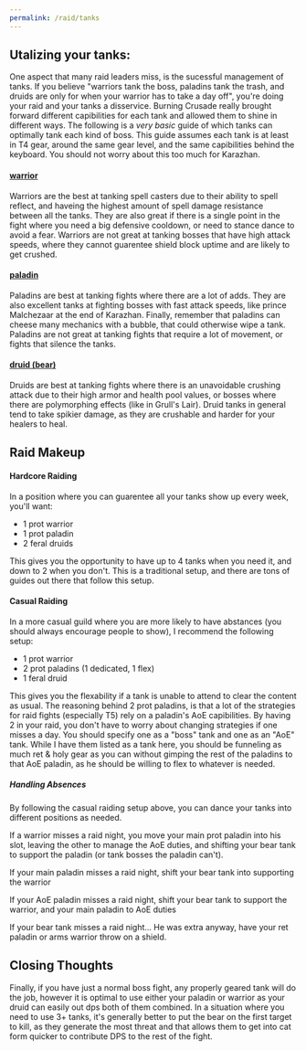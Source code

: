 ```yaml
---
permalink: /raid/tanks
---
```


## Utalizing your tanks:

One aspect that many raid leaders miss, is the sucessful management of tanks.  If you believe "warriors tank the boss, paladins tank the trash, and druids are only for when your warrior has to take a day off", you're doing your raid and your tanks a disservice.  Burning Crusade really brought forward different capibilities for each tank and allowed them to shine in different ways.  The following is a _very basic_ guide of which tanks can optimally tank each kind of boss.  This guide assumes each tank is at least in T4 gear, around the same gear level, and the same capibilities behind the keyboard.  You should not worry about this too much for Karazhan.

#### [__warrior__](tanks/warriors.md)
Warriors are the best at tanking spell casters due to their ability to spell reflect, and haveing the highest amount of spell damage resistance between all the tanks.  They are also great if there is a single point in the fight where you need a big defensive cooldown, or need to stance dance to avoid a fear.  Warriors are not great at tanking bosses that have high attack speeds, where they cannot guarentee shield block uptime and are likely to get crushed.

#### [__paladin__](tanks/paladins.md)
Paladins are best at tanking fights where there are a lot of adds.  They are also excellent tanks at fighting bosses with fast attack speeds, like prince Malchezaar at the end of Karazhan.  Finally, remember that paladins can cheese many mechanics with a bubble, that could otherwise wipe a tank.  Paladins are not great at tanking fights that require a lot of movement, or fights that silence the tanks.

#### [__druid (bear)__](tanks/druids.md)
Druids are best at tanking fights where there is an unavoidable crushing attack due to their high armor and health pool values, or bosses where there are polymorphing effects (like in Grull's Lair).  Druid tanks in general tend to take spikier damage, as they are crushable and harder for your healers to heal.

## Raid Makeup

#### Hardcore Raiding

In a position where you can guarentee all your tanks show up every week, you'll want:
* 1 prot warrior
* 1 prot paladin
* 2 feral druids

This gives you the opportunity to have up to 4 tanks when you need it, and down to 2 when you don't.  This is a traditional setup, and there are tons of guides out there that follow this setup.

#### Casual Raiding

In a more casual guild where you are more likely to have abstances (you should always encourage people to show), I recommend the following setup:
* 1 prot warrior
* 2 prot paladins (1 dedicated, 1 flex)
* 1 feral druid

This gives you the flexability if a tank is unable to attend to clear the content as usual.  The reasoning behind 2 prot paladins, is that a lot of the strategies for raid fights (especially T5) rely on a paladin's AoE capibilities.  By having 2 in your raid, you don't have to worry about changing strategies if one misses a day.  You should specify one as a "boss" tank and one as an "AoE" tank.  While I have them listed as a tank here, you should be funneling as much ret & holy gear as you can without gimping the rest of the paladins to that AoE paladin, as he should be willing to flex to whatever is needed.

##### Handling Absences
By following the casual raiding setup above, you can dance your tanks into different positions as needed.

If a warrior misses a raid night, you move your main prot paladin into his slot, leaving the other to manage the AoE duties, and shifting your bear tank to support the paladin (or tank bosses the paladin can't).

If your main paladin misses a raid night, shift your bear tank into supporting the warrior

If your AoE paladin misses a raid night, shift your bear tank to support the warrior, and your main paladin to AoE duties

If your bear tank misses a raid night... He was extra anyway, have your ret paladin or arms warrior throw on a shield.

## Closing Thoughts

Finally, if you have just a normal boss fight, any properly geared tank will do the job, however it is optimal to use either your paladin or warrior as your druid can easily out dps both of them combined. In a situation where you need to use 3+ tanks, it's generally better to put the bear on the first target to kill, as they generate the most threat and that allows them to get into cat form quicker to contribute DPS to the rest of the fight.